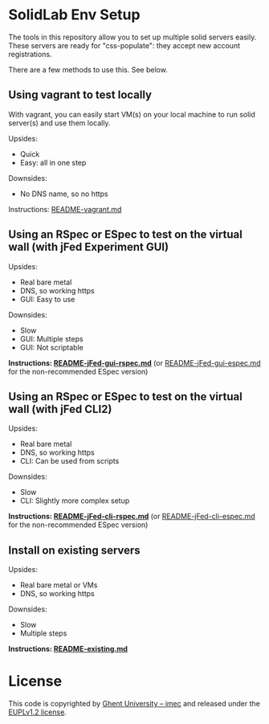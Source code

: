 # SolidLab Env Setup

The tools in this repository allow you to set up multiple solid servers easily.
These servers are ready for "css-populate": they accept new account registrations. 

There are a few methods to use this. See below.

## Using vagrant to test locally

With vagrant, you can easily start VM(s) on your local machine to run solid server(s) and use them locally.

Upsides:
- Quick
- Easy: all in one step

Downsides:
- No DNS name, so no https

Instructions: [README-vagrant.md](README-vagrant.md)

## Using an RSpec or ESpec to test on the virtual wall (with jFed Experiment GUI)

Upsides:
- Real bare metal
- DNS, so working https
- GUI: Easy to use

Downsides:
- Slow
- GUI: Multiple steps
- GUI: Not scriptable

**Instructions: [README-jFed-gui-rspec.md](README-jFed-gui-rspec.md)** (or [README-jFed-gui-espec.md](README-jFed-gui-espec.md) for the non-recommended ESpec version)

## Using an RSpec or ESpec to test on the virtual wall (with jFed CLI2)

Upsides:
- Real bare metal
- DNS, so working https
- CLI: Can be used from scripts

Downsides:
- Slow
- CLI: Slightly more complex setup

**Instructions: [README-jFed-cli-rspec.md](README-jFed-cli-rspec.md)** (or [README-jFed-cli-espec.md](README-jFed-cli-espec.md) for the non-recommended ESpec version)

## Install on existing servers

Upsides:
- Real bare metal or VMs
- DNS, so working https

Downsides:
- Slow
- Multiple steps

**Instructions: [README-existing.md](README-existing.md)**

# License

This code is copyrighted by [Ghent University – imec](http://idlab.ugent.be/) and released under the [EUPLv1.2 license](https://opensource.org/license/eupl-1-2/).
